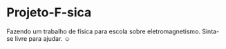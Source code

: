 # Projeto-F-sica
Fazendo um trabalho de física para escola sobre eletromagnetismo. Sinta-se livre para ajudar. ☺️

